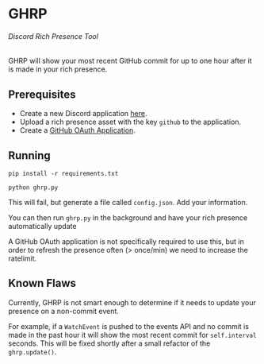 # GHRP
###### Discord Rich Presence Tool

GHRP will show your most recent GitHub commit for up to one hour after it is made in your rich presence.

## Prerequisites

 - Create a new Discord application [here](https://discordapp.com/developers/applications/).
 - Upload a rich presence asset with the key `github` to the application.
 - Create a [GitHub OAuth Application](https://developer.github.com/apps/building-oauth-apps/creating-an-oauth-app/).

## Running

```
pip install -r requirements.txt
```

```
python ghrp.py
```

This will fail, but generate a file called `config.json`. Add your information.

You can then run `ghrp.py` in the background and have your rich presence automatically update

A GitHub OAuth application is not specifically required to use this, but in order to refresh the presence often (> once/min) we need to increase the ratelimit.

## Known Flaws

Currently, GHRP is not smart enough to determine if it needs to update your presence on a non-commit event.


For example, if a `WatchEvent` is pushed to the events API and no commit is made in the past hour it will show the most recent commit for `self.interval` seconds. This will be fixed shortly after a small refactor of the `ghrp.update()`.
